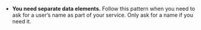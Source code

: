 - **You need separate data elements.** Follow this pattern when you need to ask for a user’s name as part of your service. Only ask for a name if you need it.